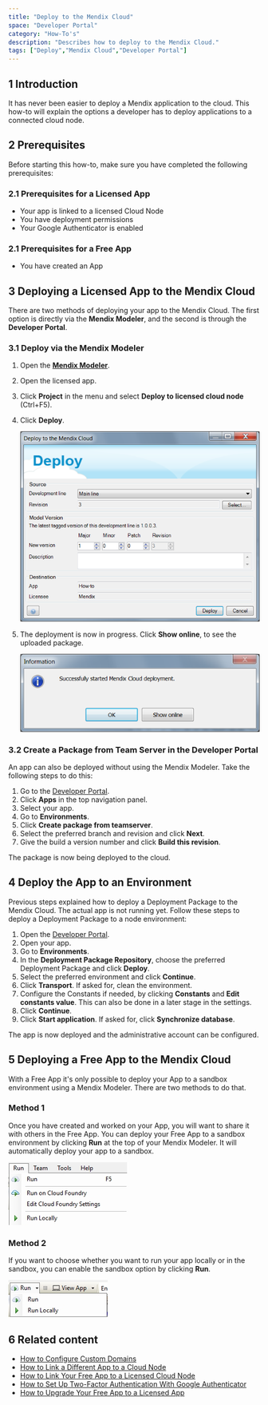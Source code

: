 ```yaml
---
title: "Deploy to the Mendix Cloud"
space: "Developer Portal"
category: "How-To's"
description: "Describes how to deploy to the Mendix Cloud."
tags: ["Deploy","Mendix Cloud","Developer Portal"]
---
```


## 1 Introduction

It has never been easier to deploy a Mendix application to the cloud. This how-to will explain the options a developer has to deploy applications to a connected cloud node.

## 2 Prerequisites

Before starting this how-to, make sure you have completed the following prerequisites:

### 2.1 Prerequisites for a Licensed App
*   Your app is linked to a licensed Cloud Node
*   You have deployment permissions
*   Your Google Authenticator is enabled

### 2.1 Prerequisites for a Free App
*   You have created an App

## 3 Deploying a Licensed App to the Mendix Cloud

There are two methods of deploying your app to the Mendix Cloud. The first option is directly via the **Mendix Modeler**, and the second  is through the **Developer Portal**.

### 3.1 Deploy via the Mendix Modeler

1.  Open the **[Mendix Modeler](http://appstore.home.mendix.com/link/modeler/)**.
2.  Open the licensed app.
3.  Click **Project** in the menu and select **Deploy to licensed cloud node** (Ctrl+F5).

    [](attachments/deploy/18581233.png)

4.  Click **Deploy**.

    ![](attachments/deploy/18581232.png)

5.  The deployment is now in progress. Click **Show online**, to see the uploaded package.

    ![](attachments/deploy/18581231.png)

### 3.2 Create a Package from Team Server in the Developer Portal

An app can also be deployed without using the Mendix Modeler. Take the following steps to do this:

1.  Go to the [Developer Portal](http://home.mendix.com).
2.  Click **Apps** in the top navigation panel.
3.  Select your app.
4.  Go to **Environments**.
5.  Click **Create package from teamserver**.
6.  Select the preferred branch and revision and click **Next**.
7.  Give the build a version number and click **Build this revision**.

The package is now being deployed to the cloud.

## 4 Deploy the App to an Environment

Previous steps explained how to deploy a Deployment Package to the Mendix Cloud. The actual app is not running yet. Follow these steps to deploy a Deployment Package to a node environment:

1.  Open the [Developer Portal](http://home.mendix.com).
2.  Open your app.
2.  Go to **Environments**.
3.  In the **Deployment Package Repository**, choose the preferred Deployment Package and click **Deploy**.
4.  Select the preferred environment and click **Continue**.
5.  Click **Transport**. If asked for, clean the environment.
6.  Configure the Constants if needed, by clicking **Constants** and **Edit constants value**. This can also be done in a later stage in the settings. 
7. Click **Continue**.
8. Click **Start application**. If asked for, click **Synchronize database**.

The app is now deployed and the administrative account can be configured.


## 5 Deploying a Free App to the Mendix Cloud

With a Free App it's only possible to deploy your App to a sandbox environment using a Mendix Modeler. There are two methods to do that.

### Method 1

Once you have created and worked on your App, you will want to share it with others in the Free App. You can deploy your Free App to a sandbox environment by clicking **Run** at the top of your Mendix Modeler. It will automatically deploy your app to a sandbox.

![](attachments/deploy/runapp2.jpg)

### Method 2

If you want to choose whether you want to run your app locally or in the sandbox, you can enable the sandbox option by clicking **Run**.

![](attachments/deploy/runapp.jpg)

## 6 Related content

*   [How to Configure Custom Domains](custom-domains)
*   [How to Link a Different App to a Cloud Node](how-to-link-a-different-app-to-a-node)
*   [How to Link Your Free App to a Licensed Cloud Node](how-to-link-app-to-node)
*   [How to Set Up Two-Factor Authentication With Google Authenticator](/howtogeneral/support/how-to-set-up-two-factor-authentication-with-google-authenticator)
*   [How to Upgrade Your Free App to a Licensed App](how-to-upgrade-free-app)
